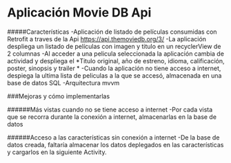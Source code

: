 # Aplicación Movie DB Api

#####Características
-Aplicación de listado de películas consumidas con Retrofit a traves de la Api
https://api.themoviedb.org/3/
-La aplicación despliega un listado de películas con imagen y titulo en un recyclerView de 2 columnas
-Al acceder a una pelicula seleccionada la aplicación cambia de actividad y despliega el *Titulo original, año de estreno, idioma, calificación, poster, sinopsis y trailer *
-Cuando la aplicación no tiene acceso a internet, despiega la ultima lista de peliculas a la que se accesó, almacenada en una base de datos SQL
-Arquitectura mvvm

###Mejoras y cómo implementarlas

######Más vistas cuando no se tiene acceso a internet
-Por cada vista que se recorra durante la conexión a internet, almacenarlas en la base de datos

######Acceso a las características sin conexión a internet
-De la base de datos creada, faltaría almacenar los datos deplegados en las características y cargarlos en la siguiente Activity.
